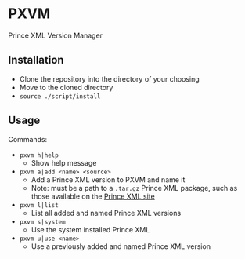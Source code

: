 # PXVM
Prince XML Version Manager

## Installation
- Clone the repository into the directory of your choosing
- Move to the cloned directory
- `source ./script/install`

## Usage
Commands:
- `pxvm h|help`
  - Show help message
- `pxvm a|add <name> <source>`
  - Add a Prince XML version to PXVM and name it <name>
  - Note: <source> must be a path to a `.tar.gz` Prince XML package, such as those available on the [Prince XML site](https://www.princexml.com/download/)
- `pxvm l|list`
  - List all added and named Prince XML versions
- `pxvm s|system`
  - Use the system installed Prince XML
- `pxvm u|use <name>`
  - Use a previously added and named Prince XML version
